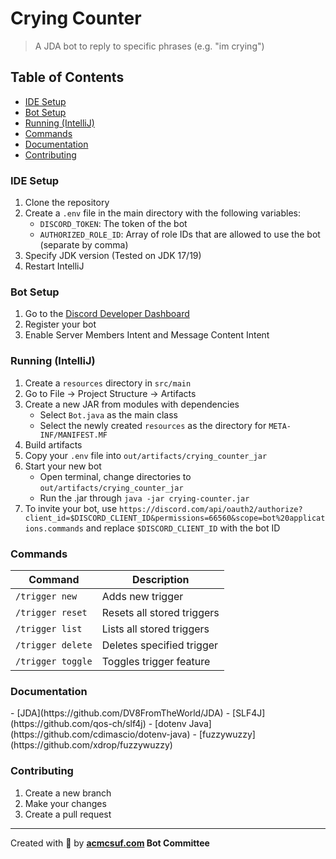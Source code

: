 # Crying Counter

> A JDA bot to reply to specific phrases (e.g. "im crying")

## Table of Contents

   - <a href='#setup'>IDE Setup</a>
   - <a href='#bot'>Bot Setup</a>
   - <a href='#running'>Running (IntelliJ)</a>
   - <a href='#commands'>Commands</a>
   - <a href='#documentation'>Documentation</a>
   - <a href='#contributing'>Contributing</a>

<h3 id='setup'>IDE Setup</h3>

1. Clone the repository
2. Create a `.env` file in the main directory with the following variables:
    - `DISCORD_TOKEN`: The token of the bot
    - `AUTHORIZED_ROLE_ID`: Array of role IDs that are allowed to use the bot (separate by comma)
3. Specify JDK version (Tested on JDK 17/19)
4. Restart IntelliJ

<h3 id='bot'>Bot Setup</h3>

1. Go to the [Discord Developer Dashboard](https://discord.com/developers/applications)
2. Register your bot
3. Enable Server Members Intent and Message Content Intent

<h3 id='running'>Running (IntelliJ)</h3>

1. Create a `resources` directory in `src/main`
2. Go to File -> Project Structure -> Artifacts
3. Create a new JAR from modules with dependencies
    - Select `Bot.java` as the main class
    - Select the newly created `resources` as the directory for `META-INF/MANIFEST.MF`
4. Build artifacts
5. Copy your `.env` file into `out/artifacts/crying_counter_jar`
6. Start your new bot
    - Open terminal, change directories to `out/artifacts/crying_counter_jar`
    - Run the .jar through `java -jar crying-counter.jar`
7. To invite your bot, use `https://discord.com/api/oauth2/authorize?client_id=$DISCORD_CLIENT_ID&permissions=66560&scope=bot%20applications.commands` and replace `$DISCORD_CLIENT_ID` with the bot ID

<h3 id='commands'>Commands</h3>

| Command           | Description                |
|-------------------|----------------------------|
| `/trigger new`    | Adds new trigger           |
| `/trigger reset`  | Resets all stored triggers |
| `/trigger list`   | Lists all stored triggers  |
| `/trigger delete` | Deletes specified trigger  |
| `/trigger toggle` | Toggles trigger feature    |

<h3 id='documentation'>Documentation</h3>
- [JDA](https://github.com/DV8FromTheWorld/JDA)
- [SLF4J](https://github.com/qos-ch/slf4j)
- [dotenv Java](https://github.com/cdimascio/dotenv-java)
- [fuzzywuzzy](https://github.com/xdrop/fuzzywuzzy)

<h3 id='contributing'>Contributing</h3>

1. Create a new branch
2. Make your changes
3. Create a pull request

---

Created with 💖 by **[acmcsuf.com](https://acmcsuf.com) Bot Committee**

